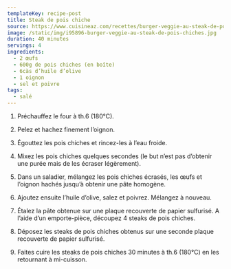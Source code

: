 ```yaml
---
templateKey: recipe-post
title: Steak de pois chiche
source: https://www.cuisineaz.com/recettes/burger-veggie-au-steak-de-pois-chiches-87474.aspx
image: /static/img/i95896-burger-veggie-au-steak-de-pois-chiches.jpg
duration: 40 minutes
servings: 4
ingredients:
  - 2 œufs
  - 600g de pois chiches (en boîte)
  - 6càs d’huile d’olive
  - 1 oignon
  - sel et poivre
tags:
  - salé
---
```

1. Préchauffez le four à th.6 (180°C).

2. Pelez et hachez finement l’oignon.

3. Égouttez les pois chiches et rincez-les à l’eau froide.

4. Mixez les pois chiches quelques secondes (le but n’est pas d’obtenir une purée mais de les écraser légèrement).

5. Dans un saladier, mélangez les pois chiches écrasés, les œufs et l’oignon hachés jusqu’à obtenir une pâte homogène.

6. Ajoutez ensuite l’huile d’olive, salez et poivrez. Mélangez à nouveau.

7. Étalez la pâte obtenue sur une plaque recouverte de papier sulfurisé. A l’aide d’un emporte-pièce, découpez 4 steaks de pois chiches.

8. Déposez les steaks de pois chiches obtenus sur une seconde plaque recouverte de papier sulfurisé.

9. Faites cuire les steaks de pois chiches 30 minutes à th.6 (180°C) en les retournant à mi-cuisson.